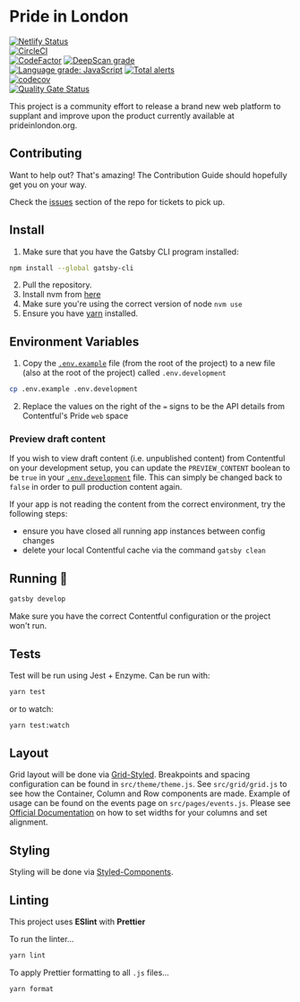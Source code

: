 # Pride in London

[![Netlify Status](https://api.netlify.com/api/v1/badges/94c5776f-6b68-460b-9d6f-400504d691a4/deploy-status)](https://app.netlify.com/sites/prideinlondon-production/deploys)  
[![CircleCI](https://circleci.com/gh/PrideInLondon/pride-london-web.svg?style=svg)](https://circleci.com/gh/PrideInLondon/pride-london-web)  
[![CodeFactor](https://www.codefactor.io/repository/github/prideinlondon/pride-london-web/badge)](https://www.codefactor.io/repository/github/prideinlondon/pride-london-web)
[![DeepScan grade](https://deepscan.io/api/teams/3576/projects/5314/branches/40859/badge/grade.svg)](https://deepscan.io/dashboard#view=project&tid=3576&pid=5314&bid=40859)  
[![Language grade: JavaScript](https://img.shields.io/lgtm/grade/javascript/g/PrideInLondon/pride-london-web.svg?logo=lgtm&logoWidth=18)](https://lgtm.com/projects/g/PrideInLondon/pride-london-web/context:javascript) [![Total alerts](https://img.shields.io/lgtm/alerts/g/PrideInLondon/pride-london-web.svg?logo=lgtm&logoWidth=18)](https://lgtm.com/projects/g/PrideInLondon/pride-london-web/alerts/)  
[![codecov](https://codecov.io/gh/PrideInLondon/pride-london-web/branch/master/graph/badge.svg)](https://codecov.io/gh/PrideInLondon/pride-london-web)  
[![Quality Gate Status](https://sonarcloud.io/api/project_badges/measure?project=PrideInLondon_pride-london-web&metric=alert_status)](https://sonarcloud.io/dashboard?id=PrideInLondon_pride-london-web)  

This project is a community effort to release a brand new web platform to supplant and improve upon the product currently available at prideinlondon.org.

## Contributing 

Want to help out? That's amazing! The Contribution Guide should hopefully get you on your way.

Check the [issues](https://github.com/PrideInLondon/pride-london-web/issues) section of the repo for tickets to pick up.

## Install

1. Make sure that you have the Gatsby CLI program installed:

```sh
npm install --global gatsby-cli
```

2. Pull the repository.
3. Install nvm from [here](https://github.com/creationix/nvm)
4. Make sure you're using the correct version of node `nvm use`
5. Ensure you have [yarn](https://yarnpkg.com/en/docs/install) installed.

## Environment Variables

1. Copy the [`.env.example`](./.env.example) file (from the root of the project) to a new file (also at the root of the project) called `.env.development`

```bash
cp .env.example .env.development
```

2. Replace the values on the right of the `=` signs to be the API details from Contentful's Pride `web` space

### Preview draft content

If you wish to view draft content (i.e. unpublished content) from Contentful on your development setup, you can update the `PREVIEW_CONTENT` boolean to be `true` in your [`.env.development`](./.env.development) file. This can simply be changed back to `false` in order to pull production content again.

If your app is not reading the content from the correct environment, try the following steps:

- ensure you have closed all running app instances between config changes
- delete your local Contentful cache via the command `gatsby clean`

## Running 🏃

```sh
gatsby develop
```

Make sure you have the correct Contentful configuration or the project won't run.

## Tests

Test will be run using Jest + Enzyme. Can be run with:

```sh
yarn test
```

or to watch:

```sh
yarn test:watch
```

## Layout

Grid layout will be done via [Grid-Styled](http://jxnblk.com/grid-styled/). Breakpoints and spacing configuration can be found in `src/theme/theme.js`. See `src/grid/grid.js` to see how the Container, Column and Row components are made. Example of usage can be found on the events page on `src/pages/events.js`. Please see [Official Documentation](https://github.com/jxnblk/grid-styled) on how to set widths for your columns and set alignment.

## Styling

Styling will be done via [Styled-Components](https://www.styled-components.com/).

## Linting

This project uses **ESlint** with **Prettier**

To run the linter...

```sh
yarn lint
```

To apply Prettier formatting to all `.js` files...

```sh
yarn format
```
